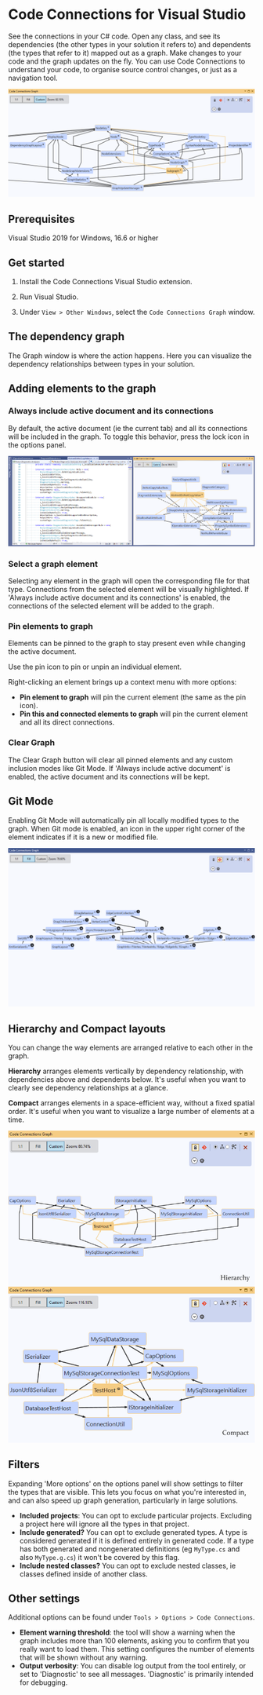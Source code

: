 # Code Connections for Visual Studio

See the connections in your C# code. Open any class, and see its dependencies (the other types in your solution it refers to) and dependents (the types that refer to it) mapped out as a graph. Make changes to your code and the graph updates on the fly. You can use Code Connections to understand your code, to organise source control changes, or just as a navigation tool.

![Code Connections graph](doc/assets/Graph-CC-1.png)

## Prerequisites

Visual Studio 2019 for Windows, 16.6 or higher

## Get started

1. Install the Code Connections Visual Studio extension.

2. Run Visual Studio.

3. Under `View > Other Windows`, select the `Code Connections Graph` window.

## The dependency graph

The Graph window is where the action happens. Here you can visualize the dependency relationships between types in your solution.

## Adding elements to the graph

### Always include active document and its connections

By default, the active document (ie the current tab) and all its connections will be included in the graph. To toggle this behavior, press the lock icon in the options panel.

![Active document](doc/assets/Graph-active-document.png)

### Select a graph element

Selecting any element in the graph will open the corresponding file for that type. Connections from the selected element will be visually highlighted. If 'Always include active document and its connections' is enabled, the connections of the selected element will be added to the graph.

### Pin elements to graph

Elements can be pinned to the graph to stay present even while changing the active document.

Use the pin icon to pin or unpin an individual element.

Right-clicking an element brings up a context menu with more options:

 * **Pin element to graph** will pin the current element (the same as the pin icon).
 * **Pin this and connected elements to graph** will pin the current element and all its direct connections.

### Clear Graph

The Clear Graph button will clear all pinned elements and any custom inclusion modes like Git Mode. If 'Always include active document' is enabled, the active document and its connections will be kept.

## Git Mode

Enabling Git Mode will automatically pin all locally modified types to the graph. When Git mode is enabled, an icon in the upper right corner of the element indicates if it is a new or modified file.

![Git mode](doc/assets/Graph-Git-mode.png)

## Hierarchy and Compact layouts

You can change the way elements are arranged relative to each other in the graph.

**Hierarchy** arranges elements vertically by dependency relationship, with dependencies above and dependents below. It's useful when you want to clearly see dependency relationships at a glance.

**Compact** arranges elements in a space-efficient way, without a fixed spatial order. It's useful when you want to visualize a large number of elements at a time.

![Hierarchy and compact layouts](doc/assets/Graph-hierarchy-compact.png)

## Filters

Expanding 'More options' on the options panel will show settings to filter the types that are visible. This lets you focus on what you're interested in, and can also speed up graph generation, particularly in large solutions.

 * **Included projects**: You can opt to exclude particular projects. Excluding a project here will ignore all the types in that project.
 * **Include generated?** You can opt to exclude generated types. A type is considered generated if it is defined entirely in generated code. If a type has both generated and nongenerated definitions (eg `MyType.cs` and also `MyType.g.cs`) it won't be covered by this flag.
 * **Include nested classes?** You can opt to exclude nested classes, ie classes defined inside of another class.

## Other settings

Additional options can be found under `Tools > Options > Code Connections`.

 * **Element warning threshold**: the tool will show a warning when the graph includes more than 100 elements, asking you to confirm that you really want to load them. This setting configures the number of elements that will be shown without any warning.
 * **Output verbosity**: You can disable log output from the tool entirely, or set to 'Diagnostic' to see all messages. 'Diagnostic' is primarily intended for debugging.
